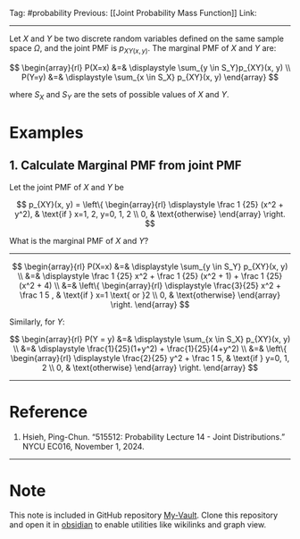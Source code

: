 Tag: #probability 
Previous: [[Joint Probability Mass Function]]
Link: 

---

Let $X$ and $Y$ be two discrete random variables defined on the same sample space $\Omega$, and the joint PMF is $p_{XY(x, y)}$. The marginal PMF of $X$ and $Y$ are:

$$
\begin{array}{rl}
	P(X=x) &=& \displaystyle \sum_{y \in S_Y}p_{XY}(x, y) \\
	P(Y=y) &=& \displaystyle \sum_{x \in S_X} p_{XY}(x, y)
\end{array}
$$

where $S_X$ and $S_Y$ are the sets of possible values of $X$ and $Y$.

# Examples

## 1. Calculate Marginal PMF from joint PMF

Let the joint PMF of $X$ and $Y$ be

$$
p_{XY}(x, y) = \left\{
	\begin{array}{rl}
		\displaystyle \frac 1 {25} (x^2 + y^2), & \text{if } x=1, 2, y=0, 1, 2 \\
		0, & \text{otherwise}
	\end{array}
\right.
$$

What is the marginal PMF of $X$ and $Y$?

---

$$
\begin{array}{rl}
	P(X=x) &=& \displaystyle \sum_{y \in S_Y} p_{XY}(x, y) \\
	&=& \displaystyle \frac 1 {25} x^2 + \frac 1 {25} (x^2 + 1) + \frac 1 {25} (x^2 + 4) \\
	&=& \left\{
		\begin{array}{rl}
			\displaystyle \frac{3}{25} x^2 + \frac 1 5 , & \text{if } x=1 \text{ or }2 \\
			0, & \text{otherwise}
		\end{array}
	\right.
\end{array}
$$

Similarly, for $Y$:

$$
\begin{array}{rl}
	P(Y = y) &=& \displaystyle \sum_{x \in S_X} p_{XY}(x, y) \\
	&=& \displaystyle \frac{1}{25}(1+y^2) + \frac{1}{25}(4+y^2) \\
	&=& \left\{
		\begin{array}{rl}
			\displaystyle \frac{2}{25} y^2 + \frac 1 5, & 
			\text{if } y=0, 1, 2 \\
			0, & \text{otherwise}
		\end{array}
	\right.
\end{array}
$$

---

# Reference

1. Hsieh, Ping-Chun. “515512: Probability Lecture 14 - Joint Distributions.” NYCU EC016, November 1, 2024.

---

# Note

This note is included in GitHub repository [My-Vault](https://github.com/LittleD3092/My-Vault.git). Clone this repository and open it in [obsidian](https://obsidian.md/) to enable utilities like wikilinks and graph view.